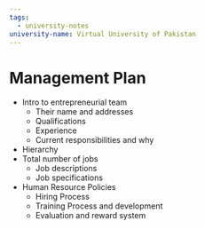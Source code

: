 ```yaml
---
tags:
  - university-notes
university-name: Virtual University of Pakistan
---
```


# Management Plan
- Intro to entrepreneurial team
	- Their name and addresses
	- Qualifications
	- Experience
	- Current responsibilities and why
- Hierarchy
- Total number of jobs
	- Job descriptions
	- Job specifications
- Human Resource Policies
	- Hiring Process
	- Training Process and development
	- Evaluation and reward system

